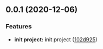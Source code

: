 ## 0.0.1 (2020-12-06)


### Features

* **init project:** init project ([102d925](https://github.com/hblvsjtu/waterFallStream/commit/102d925e5487e534770f805c9f70f20efe03f2d6))




